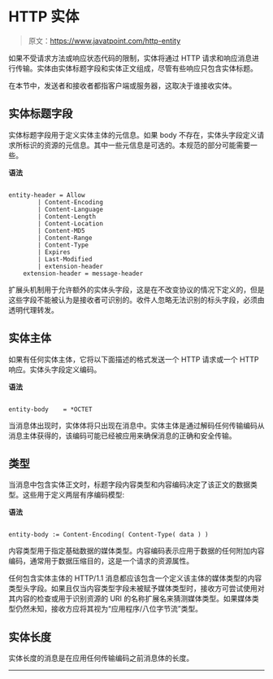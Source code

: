# HTTP 实体

> 原文：<https://www.javatpoint.com/http-entity>

如果不受请求方法或响应状态代码的限制，实体将通过 HTTP 请求和响应消息进行传输。实体由实体标题字段和实体正文组成，尽管有些响应只包含实体标题。

在本节中，发送者和接收者都指客户端或服务器，这取决于谁接收实体。

## 实体标题字段

实体标题字段用于定义实体主体的元信息。如果 body 不存在，实体头字段定义请求所标识的资源的元信息。其中一些元信息是可选的。本规范的部分可能需要一些。

**语法**

```

entity-header = Allow                  
        | Content-Encoding     
        | Content-Language         
        | Content-Length          
        | Content-Location         
        | Content-MD5              
        | Content-Range            
        | Content-Type             
        | Expires                  
        | Last-Modified            
        | extension-header
    extension-header = message-header

```

扩展头机制用于允许额外的实体头字段，这是在不改变协议的情况下定义的，但是这些字段不能被认为是接收者可识别的。收件人忽略无法识别的标头字段，必须由透明代理转发。

## 实体主体

如果有任何实体主体，它将以下面描述的格式发送一个 HTTP 请求或一个 HTTP 响应。实体头字段定义编码。

**语法**

```

entity-body    = *OCTET

```

当消息体出现时，实体体将只出现在消息中。实体主体是通过解码任何传输编码从消息主体获得的，该编码可能已经被应用来确保消息的正确和安全传输。

## 类型

当消息中包含实体正文时，标题字段内容类型和内容编码决定了该正文的数据类型。这些用于定义两层有序编码模型:

**语法**

```

entity-body := Content-Encoding( Content-Type( data ) )

```

内容类型用于指定基础数据的媒体类型。内容编码表示应用于数据的任何附加内容编码，通常用于数据压缩目的，这是一个请求的资源属性。

任何包含实体主体的 HTTP/1.1 消息都应该包含一个定义该主体的媒体类型的内容类型头字段。如果且仅当内容类型字段未被赋予媒体类型时，接收方可尝试使用对其内容的检查或用于识别资源的 URI 的名称扩展名来猜测媒体类型。如果媒体类型仍然未知，接收方应将其视为“应用程序/八位字节流”类型。

## 实体长度

实体长度的消息是在应用任何传输编码之前消息体的长度。

* * *